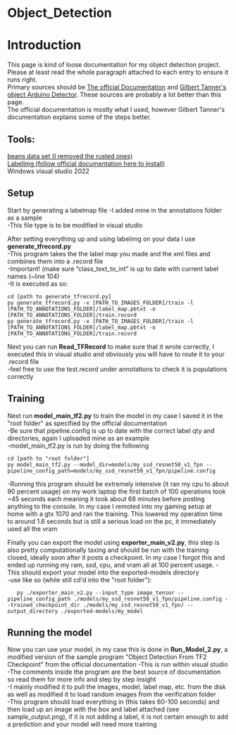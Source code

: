 # Object_Detection
# Introduction
This page is kind of loose documentation for my object detection project. Please at least read the whole paragraph attached to each entry to ensure it runs right.  
Primary sources should be [The official Documentation](https://tensorflow-object-detection-api-tutorial.readthedocs.io/en/latest/training.html#create-tensorflow-records) and [Gilbert Tanner's object Arduino Detector](https://gilberttanner.com/blog/creating-your-own-objectdetector/). These sources are probably a lot better than this page.  
The official documentation is mostly what I used, however Gilbert Tanner's documentation explains some of the steps better.  

## Tools:  
[beans data set (I removed the rusted ones)](https://www.tensorflow.org/datasets/catalog/beans)  
[Labelimg (follow official documentation here to install)](https://tensorflow-object-detection-api-tutorial.readthedocs.io/en/latest/training.html#use-precompiled-binaries-easy)  
Windows visual studio 2022  
  
## Setup
Start by generating a labelmap file
  -I added mine in the annotations folder as a sample  
  -This file type is to be modified in visual studio  

After setting everything up and using labelimg on your data I use **generate_tfrecord.py**  
  -This program takes the the label map you made and the xml files and combines them into a .record file  
  -Important! (make sure “class_text_to_int” is up to date with current label names (~line 104)  
  -It is executed as so:  
```
cd [path to generate_tfrecord.py]
py generate_tfrecord.py -x [PATH_TO_IMAGES_FOLDER]/train -l [PATH_TO_ANNOTATIONS_FOLDER]/label_map.pbtxt -o [PATH_TO_ANNOTATIONS_FOLDER]/train.record  
py generate_tfrecord.py -x [PATH_TO_IMAGES_FOLDER]/train -l [PATH_TO_ANNOTATIONS_FOLDER]/label_map.pbtxt -o [PATH_TO_ANNOTATIONS_FOLDER]/train.record  
```
Next you can run **Read_TFRecord** to make sure that it wrote correctly, I executed this in visual studio and obviously you will have to route it to your .record file  
  -feel free to use the test.record under annotations to check it is populations correctly  

## Training
Next run **model_main_tf2.py** to train the model in my case I saved it in the "root folder" as specified by the official documentation  
  -Be sure that pipeline.config is up to date with the correct label qty and directories, again I uploaded mine as an example  
  -model_main_tf2.py is run by doing the following  
```
cd [path to "root folder"]  
py model_main_tf2.py --model_dir=models/my_ssd_resnet50_v1_fpn --pipeline_config_path=models/my_ssd_resnet50_v1_fpn/pipeline.config  
```
-Running this program should be extremely intensive (it ran my cpu to about 90 percent usage) on my work laptop the first batch of 100 operations took ~45 seconds each meaning it took about 68 minutes before posting anything to the console. In my case I remoted into my gaming setup at home with a gtx 1070 and ran the training. This lowered my operation time to around 1.6 seconds but is still a serious load on the pc, it immediately used all the vram  

Finally you can export the model using **exporter_main_v2.py**, this step is also pretty computationally taxing and should be run with the training closed, ideally soon after it posts a checkpoint. In my case I forgot this and ended up running my ram, ssd, cpu, and vram all at 100 percent usage. 
 -This should export your model into the exported-models directory  
 -use like so (while still cd'd into the "root folder"):  
 ```
    py ./exporter_main_v2.py --input_type image_tensor --pipeline_config_path ./models/my_ssd_resnet50_v1_fpn/pipeline.config --trained_checkpoint_dir ./models/my_ssd_resnet50_v1_fpn/ --output_directory ./exported-models/my_model  
```
## Running the model    
Now you can use your model, in my case this is done in **Run_Model_2.py**, a modified version of the sample program "Object Detection From TF2 Checkpoint" from the official documentation
-This is run within visual studio  
-The comments inside the program are the best source of documentation so read them for more info and step by step insight  
-I mainly modified it to pull the images, model, label map, etc. from the disk as well as modified it to load random images from the verification folder  
-This program should load everything in (this takes 60-100 seconds) and then load up an image with the box and label attached (see sample_output.png), if it is not adding a label, it is not certain enough to add a prediction and your model will need more training  
